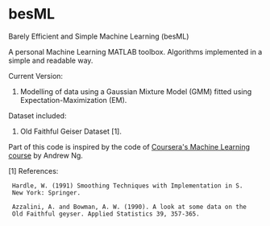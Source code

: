 # besML
Barely Efficient and Simple Machine Learning (besML)

A personal Machine Learning MATLAB toolbox. Algorithms implemented in a simple and readable way. 

Current Version:

1. Modelling of data using a Gaussian Mixture Model (GMM) fitted using Expectation-Maximization (EM).


Dataset included:

1. Old Faithful Geiser Dataset [1].
 
 
Part of this code is inspired by the code of [Coursera's Machine Learning course](https://www.coursera.org/learn/machine-learning) by Andrew Ng.

[1] References:

     Hardle, W. (1991) Smoothing Techniques with Implementation in S.
     New York: Springer.

     Azzalini, A. and Bowman, A. W. (1990). A look at some data on the
     Old Faithful geyser. Applied Statistics 39, 357-365.

